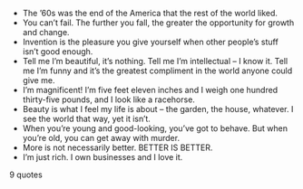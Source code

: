  - The ’60s was the end of the America that the rest of the world liked.
 - You can’t fail. The further you fall, the greater the opportunity for growth and change.
 - Invention is the pleasure you give yourself when other people’s stuff isn’t good enough.
 - Tell me I’m beautiful, it’s nothing. Tell me I’m intellectual – I know it. Tell me I’m funny and it’s the greatest compliment in the world anyone could give me.
 - I’m magnificent! I’m five feet eleven inches and I weigh one hundred thirty-five pounds, and I look like a racehorse.
 - Beauty is what I feel my life is about – the garden, the house, whatever. I see the world that way, yet it isn’t.
 - When you’re young and good-looking, you’ve got to behave. But when you’re old, you can get away with murder.
 - More is not necessarily better. BETTER IS BETTER.
 - I’m just rich. I own businesses and I love it.

9 quotes